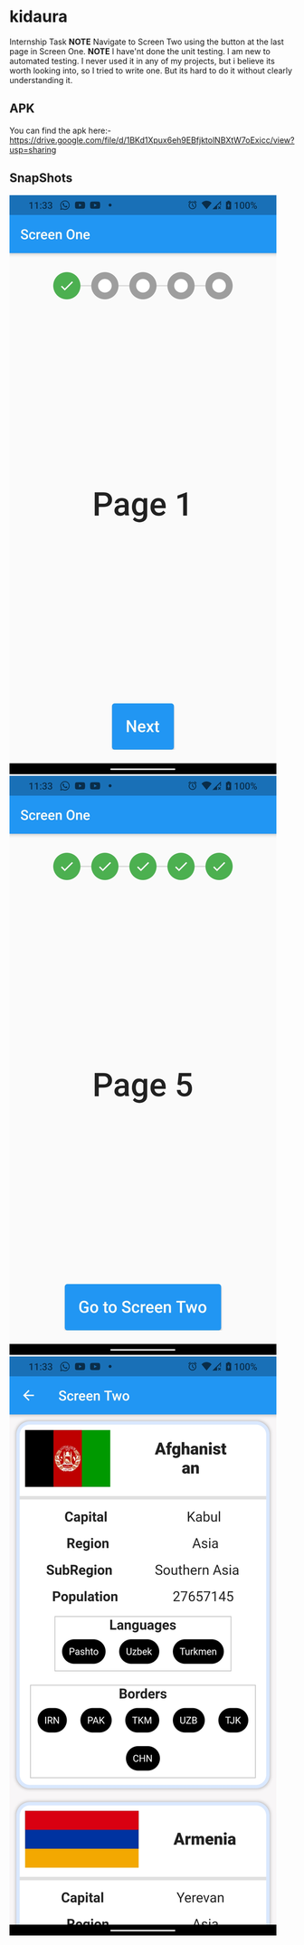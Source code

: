 # kidaura

Internship Task
__NOTE__ Navigate to Screen Two using the button at the last page in Screen One.
__NOTE__ I have'nt done the unit testing.
I am new to automated testing. I never used it in any of my projects, but i believe its worth 
looking into, so I tried to write one. But its hard to do it without clearly understanding it.

## APK
You can find the apk here:- https://drive.google.com/file/d/1BKd1Xpux6eh9EBfjktolNBXtW7oExicc/view?usp=sharing

## SnapShots
![Snapshot 1](https://raw.githubusercontent.com/hvkalayil/kidaura/master/snapshots/s1.jpg)
![Snapshot 2](https://raw.githubusercontent.com/hvkalayil/kidaura/master/snapshots/s2.jpg)
![Snapshot 3](https://raw.githubusercontent.com/hvkalayil/kidaura/master/snapshots/s3.jpg)

       